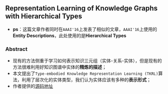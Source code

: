 ## Representation Learning of Knowledge Graphs with Hierarchical Types ##

* **ps**：这篇文章作者同时在`AAAI'16`上发表了相似的文章，`AAAI'16`上使用的**Entity Descriptions**，此处使用的是**Hierarchical Types**

### Abstract ###

* 现有的方法侧重于学习如何表示知识三元组（实体-关系-实体），但是现有的方法很难利用好知识图谱中实体的**精炼的描述**；
* 本文提出了`Type-embodied Knowledge Representation Learning (TKRL)`算法，利用了层次化的实体类型，我们认为实体应该有多种的**表示形式**；
* 作者提供的[源码地址](https://github.com/thunlp/TKRL)